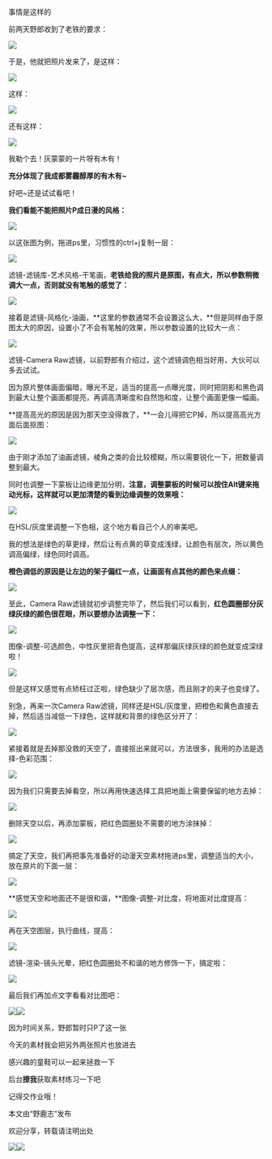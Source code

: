 事情是这样的

前两天野郎收到了老铁的要求：

![](https://pic3.zhimg.com/v2-2896aeef11a06a11144d2259fc2b075e_r.jpg)  

于是，他就把照片发来了，是这样：

![](https://pic1.zhimg.com/v2-623282c1b19d5aac93b69b79e666b6c8_r.jpg)  
  

这样：

![](https://pic4.zhimg.com/v2-9140941d2b6a7b4481f88f605a6dcc8f_r.jpg)  
  

还有这样：

![](https://pic4.zhimg.com/v2-dd3f90ce26b59d4c8cffbad4b6d38203_r.jpg)  
  

我勒个去！灰蒙蒙的一片呀有木有！

**充分体现了我成都雾霾醇厚的有木有~**

  

好吧~还是试试看吧！

**我们看能不能把照片P成日漫的风格：**

![](https://pic2.zhimg.com/v2-29972d51c8ff091e19931910625efd1d_r.jpg)  
  

以这张图为例，拖进ps里，习惯性的ctrl+j复制一层：

![](https://pic4.zhimg.com/v2-2442e3469e9c82a781372f04d56cc2eb_r.jpg)  
  

滤镜-滤镜库-艺术风格-干笔画，**老铁给我的照片是原图，有点大，所以参数稍微调大一点，否则就没有笔触的感觉了：**

![](https://pic3.zhimg.com/v2-76ab5048b222388a87de44adbb6388fe_r.jpg)  
  

接着是滤镜-风格化-油画，**这里的参数通常不会设置这么大，**但是同样由于原图太大的原因，设置小了不会有笔触的效果，所以参数设置的比较大一点：

![](https://pic1.zhimg.com/v2-5e70a05bcacc608d7c03a0fe79ee007c_r.jpg)  
  

滤镜-Camera Raw滤镜，以前野郎有介绍过，这个滤镜调色相当好用，大伙可以多去试试。

  

因为原片整体画面偏暗，曝光不足，适当的提高一点曝光度，同时把阴影和黑色调到最大让整个画面都提亮，再调高清晰度和自然饱和度，让整个画面更像一幅画。

  

**提高高光的原因是因为那天空没得救了，**一会儿得把它P掉，所以提高高光方面后面抠图：

![](https://pic4.zhimg.com/v2-e09073b35b48af0e5843cc884d25402f_r.jpg)  
  

由于刚才添加了油画滤镜，棱角之类的会比较模糊，所以需要锐化一下，把数量调整到最大。

  

同时也调整一下蒙板让边缘更加分明，**注意，调整蒙板的时候可以按住Alt键来拖动光标，这样就可以更加清楚的看到边缘调整的效果哦：**

![](https://pic2.zhimg.com/v2-840fc315f208c61fb56082a8a5355ac9_r.jpg)  
  

在HSL/灰度里调整一下色相，这个地方看自己个人的审美吧。

  

我的想法是绿色的草更绿，然后让有点黄的草变成浅绿，让颜色有层次，所以黄色调高偏绿，绿色同时调高。

  

**橙色调低的原因是让左边的架子偏红一点，让画面有点其他的颜色来点缀：**

![](https://pic4.zhimg.com/v2-7528365362fec0b8bc7779ffcd634d4f_r.jpg)  
  

至此，Camera Raw滤镜就初步调整完毕了，然后我们可以看到，**红色圆圈部分灰绿灰绿的颜色很茬眼，所以要想办法调整一下：**

![](https://pic3.zhimg.com/v2-3a844d06c88cc59d0bf49bf49ed38d7e_r.jpg)  
  

图像-调整-可选颜色，中性灰里把青色提高，这样那偏灰绿灰绿的颜色就变成深绿啦！

![](https://pic1.zhimg.com/v2-605d5f564546fd7b8420325254d11cf4_r.jpg)  
  

但是这样又感觉有点矫枉过正啦，绿色缺少了层次感，而且刚才的夹子也变绿了。

  

别急，再来一次Camera Raw滤镜，同样还是HSL/灰度里，把橙色和黄色直接去掉，然后适当减低一下绿色，这样就和背景的绿色区分开了：

![](https://pic4.zhimg.com/v2-10e45beb169909d2429617b654e5e287_r.jpg)  
  

紧接着就是去掉那没救的天空了，直接抠出来就可以，方法很多，我用的办法是选择-色彩范围：

![](https://pic1.zhimg.com/v2-3fd6bab9850bf0ae5ffeeff7411e0cf4_r.jpg)  
  

因为我们只需要去掉看空，所以再用快速选择工具把地面上需要保留的地方去掉：

![](https://pic1.zhimg.com/v2-e57f2a44a9a0e8ef27701bd3d5f51dbc_r.jpg)  
  

删除天空以后，再添加蒙板，把红色圆圈处不需要的地方涂抹掉：

![](https://pic4.zhimg.com/v2-b5e653862197d181ca7668342d02a85f_r.jpg)  
  

搞定了天空，我们再把事先准备好的动漫天空素材拖进ps里，调整适当的大小，放在原片的下面一层：

![](https://pic2.zhimg.com/v2-4ae44f238e406cd5512ed120e86ace89_r.jpg)  
  

**感觉天空和地面还不是很和谐，**图像-调整-对比度，将地面对比度提高：

![](https://pic3.zhimg.com/v2-61613cbe26e3d3b960693470c926e572_r.jpg)  
  

再在天空图层，执行曲线，提高：

![](https://pic2.zhimg.com/v2-36438932ae07b75cef394c2108d64ca9_r.jpg)  
  

滤镜-渲染-镜头光晕，把红色圆圈处不和谐的地方修饰一下，搞定啦：

![](https://pic3.zhimg.com/v2-0bc5945cc6e12fdce87fb45202c019ca_r.jpg)  
  

最后我们再加点文字看看对比图吧：

![](https://pic4.zhimg.com/v2-9140941d2b6a7b4481f88f605a6dcc8f_r.jpg)![](https://pic2.zhimg.com/v2-3364c0e2bb1ac0f186445c6bbc4fb8bd_r.jpg)  

因为时间关系，野郎暂时只P了这一张  

今天的素材我会把另外两张照片也放进去

感兴趣的童鞋可以一起来拯救一下

后台**撩我**获取素材练习一下吧

记得交作业哦！

  

本文由“野鹿志”发布

欢迎分享，转载请注明出处

![](https://pic2.zhimg.com/v2-29972d51c8ff091e19931910625efd1d_r.jpg)![](https://pic4.zhimg.com/v2-8be8099e6b75278e676f0588f3b58173_r.jpg)